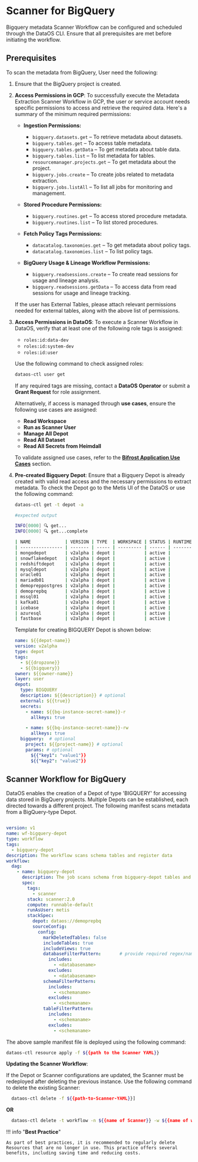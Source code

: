 # Scanner for BigQuery

Bigquery metadata Scanner Workflow can be configured and scheduled through the DataOS CLI. Ensure that all prerequisites are met before initiating the workflow.


## Prerequisites

To scan the metadata from BigQuery, User need the following:

1) Ensure that the BigQuery project is created.

2) **Access Permissions in GCP**: To successfully execute the Metadata Extraction Scanner Workflow in GCP, the user or service account needs specific permissions to access and retrieve the required data. Here's a summary of the minimum required permissions:

   - **Ingestion Permissions:**
     - `bigquery.datasets.get` – To retrieve metadata about datasets.
     - `bigquery.tables.get` – To access table metadata.
     - `bigquery.tables.getData` – To get metadata about table data.
     - `bigquery.tables.list` – To list metadata for tables.
     - `resourcemanager.projects.get` – To get metadata about the project.
     - `bigquery.jobs.create` – To create jobs related to metadata extraction.
     - `bigquery.jobs.listAll` – To list all jobs for monitoring and management.

   - **Stored Procedure Permissions:**
     - `bigquery.routines.get` – To access stored procedure metadata.
     - `bigquery.routines.list` – To list stored procedures.

   - **Fetch Policy Tags Permissions:**
     - `datacatalog.taxonomies.get` – To get metadata about policy tags.
     - `datacatalog.taxonomies.list` – To list policy tags.

   - **BigQuery Usage & Lineage Workflow Permissions:**
     - `bigquery.readsessions.create` – To create read sessions for usage and lineage analysis.
     - `bigquery.readsessions.getData` – To access data from read sessions for usage and lineage tracking.

   If the user has External Tables, please attach relevant permissions needed for external tables, along with the above list of permissions.

3) **Access Permissions in DataOS**: To execute a Scanner Workflow in DataOS, verify that at least one of the following role tags is assigned:

   - `roles:id:data-dev`
   - `roles:id:system-dev`
   - `roles:id:user`

   Use the following command to check assigned roles:

   ```bash
   dataos-ctl user get
   ```

   If any required tags are missing, contact a **DataOS Operator** or submit a **Grant Request** for role assignment.

   Alternatively, if access is managed through **use cases**, ensure the following use cases are assigned:

   - **Read Workspace**
   - **Run as Scanner User**
   - **Manage All Depot**
   - **Read All Dataset**
   - **Read All Secrets from Heimdall**

   To validate assigned use cases, refer to the [**Bifrost Application Use Cases**](/interfaces/bifrost/ "Bifrost is a Graphical User Interface (GUI) that empowers users to effortlessly create and manage access policies for applications, services, people, and datasets. Bifrost leverages the governance engine of DataOS, Heimdall, to ensure secure and compliant data access through ABAC policies, giving users fine-grained control over the data and resources.") section.

4) **Pre-created Bigquery Depot**: Ensure that a Bigquery Depot is already created with valid read access and the necessary permissions to extract metadata. To check the Depot go to the Metis UI of the DataOS or use the following command:

   ```bash
   dataos-ctl get -t depot -a

   #expected output

   INFO[0000] 🔍 get...
   INFO[0000] 🔍 get...complete

   | NAME             | VERSION | TYPE  | WORKSPACE | STATUS | RUNTIME | OWNER      |
   | ---------------- | ------- | ----- | --------- | ------ | ------- | ---------- |
   | mongodepot       | v2alpha | depot |           | active |         | usertest   |
   | snowflakedepot   | v2alpha | depot |           | active |         | gojo       |
   | redshiftdepot    | v2alpha | depot |           | active |         | kira       |
   | mysqldepot       | v2alpha | depot |           | active |         | ryuk       |
   | oracle01         | v2alpha | depot |           | active |         | drdoom     |
   | mariadb01        | v2alpha | depot |           | active |         | tonystark  |
   | demopreppostgres | v2alpha | depot |           | active |         | slimshaddy |
   | demoprepbq       | v2alpha | depot |           | active |         | pengvin    |
   | mssql01          | v2alpha | depot |           | active |         | hulk       |
   | kafka01          | v2alpha | depot |           | active |         | peeter     |
   | icebase          | v2alpha | depot |           | active |         | blackpink  |
   | azuresql         | v2alpha | depot |           | active |         | arnold     |
   | fastbase         | v2alpha | depot |           | active |         | ddevil     |
   ```

   Template for creating BIGQUERY Depot is shown below:

   ```yaml
   name: ${{depot-name}}
   version: v2alpha
   type: depot
   tags:
     - ${{dropzone}}
     - ${{bigquery}}
   owner: ${{owner-name}}
   layer: user
   depot:
     type: BIGQUERY                 
     description: ${{description}} # optional
     external: ${{true}}
     secrets:
       - name: ${{bq-instance-secret-name}}-r
         allkeys: true

       - name: ${{bq-instance-secret-name}}-rw
         allkeys: true
     bigquery:  # optional                         
       project: ${{project-name}} # optional
       params: # optional
         ${{"key1": "value1"}}
         ${{"key2": "value2"}}
   ```

## Scanner Workflow for BigQuery

DataOS enables the creation of a Depot of type 'BIGQUERY' for accessing data stored in BigQuery projects. Multiple Depots can be established, each directed towards a different project. The following manifest scans metadata from a BigQuery-type Depot.


```yaml

version: v1
name: wf-bigquery-depot
type: workflow
tags:
  - bigquery-depot
description: The workflow scans schema tables and register data
workflow:
  dag:
    - name: bigquery-depot
      description: The job scans schema from bigquery-depot tables and register data to metis2
      spec:
        tags:
          - scanner
        stack: scanner:2.0
        compute: runnable-default
        runAsUser: metis
        stackSpec:
          depot: dataos://demoprepbq           
          sourceConfig:           
            config:
              markDeletedTables: false
              includeTables: true
              includeViews: true
              databaseFilterPattern:       # provide required regex/name for the filters
                includes:
                  - <databasename> 
                excludes:
                  - <databasename> 
              schemaFilterPattern:
                includes:
                  - <schemaname>
                excludes:
                  - <schemaname>
              tableFilterPattern:
                includes:
                  - <schemaname>
                excludes:
                  - <schemaname>
```

The above sample manifest file is deployed using the following command:

```bash
dataos-ctl resource apply -f ${{path to the Scanner YAML}}
```

**Updating the Scanner Workflow**:

If the Depot or Scanner configurations are updated, the Scanner must be redeployed after deleting the previous instance. Use the following command to delete the existing Scanner:

```bash 
  dataos-ctl delete -f ${{path-to-Scanner-YAML}}]
```

**OR**

```bash
  dataos-ctl delete -t workflow -n ${{name of Scanner}} -w ${{name of workspace}}
```


!!! info "**Best Practice**"

    As part of best practices, it is recommended to regularly delete Resources that are no longer in use. This practice offers several benefits, including saving time and reducing costs.

